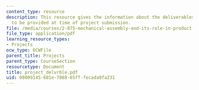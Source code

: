 ```yaml
---
content_type: resource
description: This resource gives the information about the deliverables which need
  to be provided at time of project submission.
file: /media/courses/2-875-mechanical-assembly-and-its-role-in-product-development-fall-2004/08009145681e788865fffecada9fa231_project_delvrble.pdf
file_type: application/pdf
learning_resource_types:
- Projects
ocw_type: OCWFile
parent_title: Projects
parent_type: CourseSection
resourcetype: Document
title: project_delvrble.pdf
uid: 08009145-681e-7888-65ff-fecada9fa231
---
```

